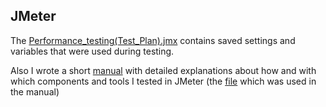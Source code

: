## JMeter 

The <a href="https://github.com/Evergaarden/apache_jmeter/blob/main/Performance_testing(Test_Plan).jmx">Performance_testing(Test_Plan).jmx</a> contains saved settings and variables that were used during testing.

Also I wrote a short <a href="https://github.com/Evergaarden/apache_jmeter/blob/main/JMeter_TestManual.md">manual</a> with detailed explanations about how and with which components and tools I tested in JMeter (the <a href="https://github.com/Evergaarden/apache_jmeter/blob/main/JMeter_Test_Plan_for_TestManual.jmx">file</a> which was used in the manual)

